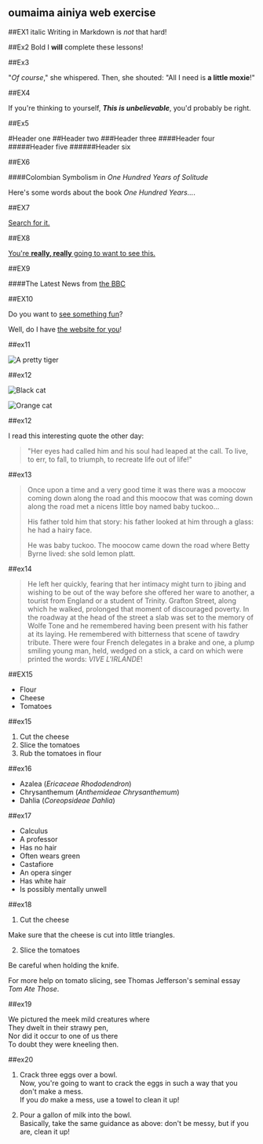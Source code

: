  ## oumaima ainiya web exercise

 ##EX1 italic
 Writing in Markdown is _not_ that hard!

  ##Ex2 Bold 
  I **will** complete these lessons!

  ##Ex3 

  "_Of course_," she whispered. Then, she shouted: "All I need is **a little moxie**!"

  ##EX4

  If you're thinking to yourself, **_This is unbelievable_**, you'd probably be right.

  ##Ex5

  #Header one
  ##Header two
  ###Header three
  ####Header four
  #####Header five
  ######Header six

  ##EX6

  ####Colombian Symbolism in _One Hundred Years of Solitude_

  Here's some words about the book _One Hundred Years..._.

  ##EX7

  [Search for it.](www.google.com)

  ##EX8

  [You're **really, really** going to want to see this.](www.dailykitten.com)

  ##EX9

  ####The Latest News from [the BBC](www.bbc.com/news)

  ##EX10

  Do you want to [see something fun][a fun place]?

 Well, do I have [the website for you][another fun place]!


 [a fun place]:www.zombo.com
 [another fun place]:www.stumbleupon.com 

 ##ex11

 ![A pretty tiger](https://upload.wikimedia.org/wikipedia/commons/5/56/Tiger.50.jpg)

 ##ex12

 ![Black cat][Black]

 ![Orange cat][Orange]

  [Black]:https://upload.wikimedia.org/wikipedia/commons/a/a3/81_INF_DIV_SSI.jpg
  [Orange]:http://icons.iconarchive.com/icons/google/noto-emoji-animals-nature/256/22221-cat-icon.png

  ##ex12

  I read this interesting quote the other day:

 >"Her eyes had called him and his soul had leaped at the call. To live, to err, to fall, to triumph, to recreate life out of life!"

 ##ex13

 
 >Once upon a time and a very good time it was there was a moocow coming down along the road and this moocow that was coming down along the road met a nicens little boy named baby tuckoo...
 >
 >His father told him that story: his father looked at him through a glass: he had a hairy face.
 >
 >He was baby tuckoo. The moocow came down the road where Betty Byrne lived: she sold lemon platt.

 ##ex14

 >He left her quickly, fearing that her intimacy might turn to jibing and wishing to be out of the way before she offered her ware to another, a tourist from England or a student of Trinity. Grafton Street, along which he walked, prolonged that moment of discouraged poverty. In the roadway at the head of the street a slab was set to the memory of Wolfe Tone and he remembered having been present with his father at its laying. He remembered with bitterness that scene of tawdry tribute. There were four French delegates in a brake and one, a plump smiling young man, held, wedged on a stick, a card on which were printed the words: _VIVE L'IRLANDE_!

 ##EX15

 * Flour
 * Cheese
 * Tomatoes

 ##ex15

 1. Cut the cheese
 2. Slice the tomatoes
 3. Rub the tomatoes in flour

 ##ex16

 * Azalea (_Ericaceae Rhododendron_)
 * Chrysanthemum (_Anthemideae Chrysanthemum_)
 * Dahlia (_Coreopsideae Dahlia_)

 ##ex17

* Calculus
 * A professor
 * Has no hair
 * Often wears green
* Castafiore
 * An opera singer
 * Has white hair
 * Is possibly mentally unwell

  ##ex18

  1. Cut the cheese

 Make sure that the cheese is cut into little triangles.

2. Slice the tomatoes

 Be careful when holding the knife.
  
 For more help on tomato slicing, see Thomas Jefferson's seminal essay _Tom Ate Those_.

 ##ex19

 We pictured the meek mild creatures where  
They dwelt in their strawy pen,  
Nor did it occur to one of us there  
To doubt they were kneeling then.  

 ##ex20

 1. Crack three eggs over a bowl.  
Now, you're going to want to crack the eggs in such a way that you don't make a mess.  
If you _do_ make a mess, use a towel to clean it up!

2. Pour a gallon of milk into the bowl.  
Basically, take the same guidance as above: don't be messy, but if you are, clean it up!



